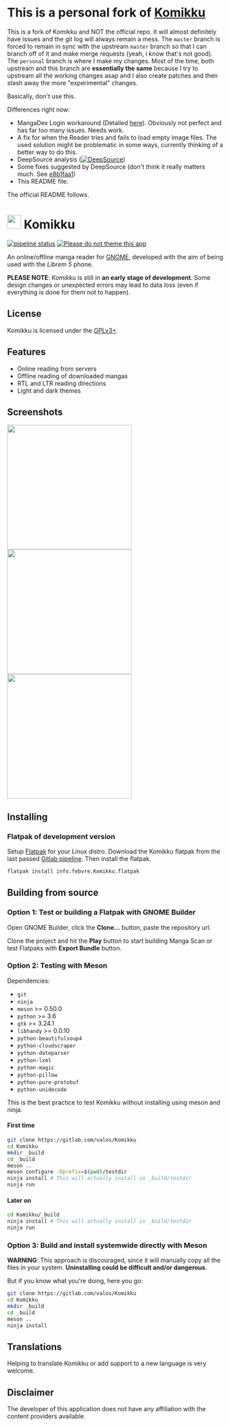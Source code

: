 # This is a personal fork of [Komikku](https://www.gitlab.com/valos/Komikku)

This is a fork of Komikku and NOT the official repo. It will almost definitely have issues and the git log will always remain a mess. The `master` branch is forced to remain in sync with the upstream `master` branch so that I can branch off of it and make merge requests (yeah, i know that's not good). The `personal` branch is where I make my changes. Most of the time, both upstream and this branch are **essentially the same** because I try to upstream all the working changes asap and I also create patches and then stash away the more "experimental" changes.

Basically, don't use this.

Differences right now:

* MangaDex Login workaround (Detailed [here](https://gitlab.com/valos/Komikku/issues/28#note_294548351)). Obviously not perfect and has far too many issues. Needs work.
* A fix for when the Reader tries and fails to load empty image files. The used solution might be problematic in some ways, currently thinking of a better way to do this.
* DeepSource analysis ([![DeepSource](https://static.deepsource.io/deepsource-badge-light-mini.svg)](https://deepsource.io/gl/lastweakness/Komikku/?ref=repository-badge))
* Some fixes suggested by DeepSource (don't think it really matters much. See [e8b1faa1](https://gitlab.com/lastweakness/Komikku/-/commit/e8b1faa1068bd605a42a72c9afefc1fee7c77402))
* This README file.

The official README follows.

# <img height="32" src="data/icons/info.febvre.Komikku.svg" /> Komikku

[![pipeline status](https://gitlab.com/lastweakness/Komikku/badges/personal/pipeline.svg)](https://gitlab.com/lastweakness/Komikku/commits/personal)
[![Please do not theme this app](https://stopthemingmy.app/badge.svg)](https://stopthemingmy.app)

An online/offline manga reader for [GNOME](https://www.gnome.org), developed with the aim of being used with the *Librem 5* phone.

**PLEASE NOTE**: *Komikku* is still in **an early stage of development**. Some design changes or unexpected errors may lead to data loss (even if everything is done for them not to happen).

## License

Komikku is licensed under the [GPLv3+](https://www.gnu.org/licenses/gpl-3.0.html).

## Features

* Online reading from servers
* Offline reading of downloaded mangas
* RTL and LTR reading directions
* Light and dark themes

## Screenshots

<img src="screenshots/main-window.png" width="290">
<img src="screenshots/add-servers.png" width="290">
<img src="screenshots/preferences.png" width="290">

## Installing

### Flatpak of development version

Setup [Flatpak](https://www.flatpak.org/setup/) for your Linux distro. Download the Komikku flatpak from the last passed [Gitlab pipeline](https://gitlab.com/valos/Komikku/pipelines). Then install the flatpak.

```bash
flatpak install info.febvre.Komikku.flatpak
```

## Building from source

### Option 1: Test or building a Flatpak with GNOME Builder

Open GNOME Builder, click the **Clone...** button, paste the repository url.

Clone the project and hit the **Play** button to start building Manga Scan or test Flatpaks with **Export Bundle** button.

### Option 2: Testing with Meson

Dependencies:

* `git`
* `ninja`
* `meson` >= 0.50.0
* `python` >= 3.6
* `gtk` >= 3.24.1
* `libhandy` >= 0.0.10
* `python-beautifulsoup4`
* `python-cloudscraper`
* `python-dateparser`
* `python-lxml`
* `python-magic`
* `python-pillow`
* `python-pure-protobuf`
* `python-unidecode`

This is the best practice to test Komikku without installing using meson and ninja.

#### First time

```bash
git clone https://gitlab.com/valos/Komikku
cd Komikku
mkdir _build
cd _build
meson ..
meson configure -Dprefix=$(pwd)/testdir
ninja install # This will actually install in _build/testdir
ninja run
```

#### Later on

```bash
cd Komikku/_build
ninja install # This will actually install in _build/testdir
ninja run
```

### Option 3: Build and install systemwide directly with Meson

**WARNING**: This approach is discouraged, since it will manually copy all the files in your system. **Uninstalling could be difficult and/or dangerous**.

But if you know what you're doing, here you go:

```bash
git clone https://gitlab.com/valos/Komikku
cd Komikku
mkdir _build
cd _build
meson ..
ninja install
```

## Translations

Helping to translate Komikku or add support to a new language is very welcome.

## Disclaimer

The developer of this application does not have any affiliation with the content providers available.
